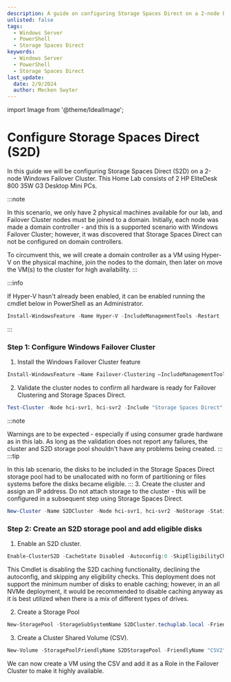 ```yaml
---
description: A guide on configuring Storage Spaces Direct on a 2-node Failover Cluster
unlisted: false
tags:
  - Windows Server
  - PowerShell
  - Storage Spaces Direct
keywords:
  - Windows Server
  - PowerShell
  - Storage Spaces Direct
last_update:
  date: 2/9/2024
  author: Mecken Swyter
---
```

import Image from '@theme/IdealImage';

# Configure Storage Spaces Direct (S2D)

In this guide we will be configuring Storage Spaces Direct (S2D) on a 2-node Windows Failover Cluster. This Home Lab consists of 2 HP EliteDesk 800 35W G3 Desktop Mini PCs.

:::note

In this scenario, we only have 2 physical machines available for our lab, and Failover Cluster nodes must be joined to a domain. Initially, each node was made a domain controller - and this is a supported scenario with Windows Failover Cluster; however, it was discovered that Storage Spaces Direct can not be configured on domain controllers.

To circumvent this, we will create a domain controller as a VM using Hyper-V on the physical machine, join the nodes to the domain, then later on move the VM(s) to the cluster for high availability.
:::

:::info

If Hyper-V hasn't already been enabled, it can be enabled running the cmdlet below in PowerShell as an Administrator.

```powershell title="PowerShell"
Install-WindowsFeature -Name Hyper-V -IncludeManagementTools -Restart
```
:::

### Step 1: Configure Windows Failover Cluster

1. Install the Windows Failover Cluster feature
```powershell title="PowerShell"
Install-WindowsFeature –Name Failover-Clustering –IncludeManagementTools
```
2. Validate the cluster nodes to confirm all hardware is ready for Failover Clustering and Storage Spaces Direct.
```powershell title="PowerShell"
Test-Cluster -Node hci-svr1, hci-svr2 -Include "Storage Spaces Direct", Inventory, Network, "System Configuration"
```
:::note

Warnings are to be expected - especially if using consumer grade hardware as in this lab. As long as the validation does not report any failures, the cluster and S2D storage pool shouldn't have any problems being created.
:::
:::tip

In this lab scenario, the disks to be included in the Storage Spaces Direct storage pool had to be unallocated with no form of partitioning or files systems before the disks became eligible.
:::
3. Create the cluster and assign an IP address. Do not attach storage to the cluster - this will be configured in a subsequent step using Storage Spaces Direct.
```powershell title="PowerShell"
New-Cluster -Name S2DCluster -Node hci-svr1, hci-svr2 -NoStorage -StaticAddress 192.168.10.14
``` 
### Step 2: Create an S2D storage pool and add eligible disks

1. Enable an S2D cluster. 
```powershell title="PowerShell" title="PowerShell"
Enable-ClusterS2D -CacheState Disabled -Autoconfig:0 -SkipEligibilityChecks -Confirm:$false
``` 
This Cmdlet is disabling the S2D caching functionality, declining the autoconfig, and skipping any eligibility checks. This deployment does not support the minimum number of disks to enable caching; however, in an all NVMe deployment, it would be recommended to disable caching anyway as it is best utilized when there is a mix of different types of drives.

2. Create a Storage Pool
```powershell title="PowerShell" title="PowerShell"
New-StoragePool -StorageSubSystemName S2DCluster.techuplab.local -FriendlyName S2DStoragePool -ProvisioningTypeDefault Fixed -ResiliencySettingNameDefault Mirror -PhysicalDisks (Get-StorageSubSystem -Name S2DCluster.techuplab.local | Get-PhysicalDisk)
```
3. Create a Cluster Shared Volume (CSV).
```powershell title="PowerShell" title="PowerShell"
New-Volume -StoragePoolFriendlyName S2DStoragePool -FriendlyName "CSV2" -FileSystem CSVFS_ReFS -Size 100GB
```
We can now create a VM using the CSV and add it as a Role in the Failover Cluster to make it highly available.
